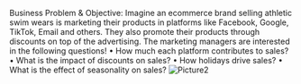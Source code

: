 Business Problem & Objective:
  Imagine an ecommerce brand selling athletic swim wears is marketing their products in platforms like Facebook, Google, TikTok, Email and others. They also promote their products through discounts on top of the advertising. The marketing managers are interested in the following questions!
    •	How much each platform contributes to sales?
    •	What is the impact of discounts on sales?
    •	How holidays drive sales?
    •	What is the effect of seasonality on sales?
![Picture2](https://github.com/user-attachments/assets/71aed094-98bd-4426-804d-02032069dc38)

